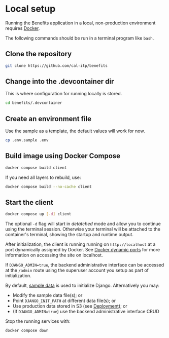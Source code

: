 # Local setup

Running the Benefits application in a local, non-production environment requires [Docker][docker].

The following commands should be run in a terminal program like `bash`.

## Clone the repository

```bash
git clone https://github.com/cal-itp/benefits
```

## Change into the .devcontainer dir

This is where configuration for running locally is stored.

```bash
cd benefits/.devcontainer
```

## Create an environment file

Use the sample as a template, the default values will work for now.

```bash
cp .env.sample .env
```

## Build image using Docker Compose

```bash
docker compose build client
```

If you need all layers to rebuild, use:

```bash
docker compose build --no-cache client
```

## Start the client

```bash
docker compose up [-d] client
```

The optional `-d` flag will start in _detatched_ mode and allow you to continue using the terminal session. Otherwise your
terminal will be attached to the container's terminal, showing the startup and runtime output.

After initialization, the client is running running on `http://localhost` at a port dynamically assigned by Docker. See
[Docker dynamic ports](../development/docker-dynamic-ports.md) for more information on accessing the site on localhost.

If `DJANGO_ADMIN=true`, the backend administrative interface can be accessed at the `/admin` route using the superuser account
you setup as part of initialization.

By default, [sample data][sample-data] is used to initialize Django. Alternatively you may:

* Modify the sample data file(s); or
* Point `DJANGO_INIT_PATH` at different data file(s); or
* Use production data stored in S3 (see [Deployment](../deployment)); or
* (If `DJANGO_ADMIN=true`) use the backend administrative interface CRUD

Stop the running services with:

```bash
docker compose down
```

[docker]: https://www.docker.com/products/docker-desktop
[sample-data]: https://github.com/cal-itp/benefits/tree/dev/fixtures
